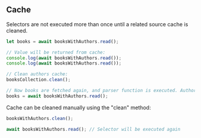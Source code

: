## Cache

Selectors are not executed more than once until a related source cache is cleaned.

```js
let books = await booksWithAuthors.read();

// Value will be returned from cache:
console.log(await booksWithAuthors.read());
console.log(await booksWithAuthors.read());

// Clean authors cache:
booksCollection.clean();

// Now books are fetched again, and parser function is executed. Authors still remain cached.
books = await booksWithAuthors.read();

```

Cache can be cleaned manually using the "clean" method:

```js
booksWithAuthors.clean();

await booksWithAuthors.read(); // Selector will be executed again

```
